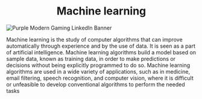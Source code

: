 <h1 align=center style:{color = #C4FCF0 }> Machine learning </h1>


![Purple Modern Gaming LinkedIn Banner](https://user-images.githubusercontent.com/75142232/158050235-08e59870-b962-447a-b30a-6360b476f677.png)

Machine learning  is the study of computer algorithms that can improve automatically through experience and by the use of data. It is seen as a part of artificial intelligence. Machine learning algorithms build a model based on sample data, known as training data, in order to make predictions or decisions without being explicitly programmed to do so. Machine learning algorithms are used in a wide variety of applications, such as in medicine, email filtering, speech recognition, and computer vision, where it is difficult or unfeasible to develop conventional algorithms to perform the needed tasks
